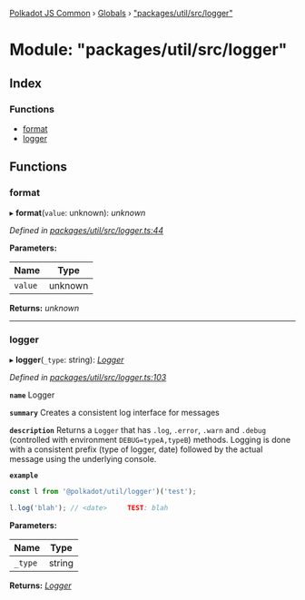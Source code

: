 [Polkadot JS Common](../README.md) › [Globals](../globals.md) › ["packages/util/src/logger"](_packages_util_src_logger_.md)

# Module: "packages/util/src/logger"

## Index

### Functions

* [format](_packages_util_src_logger_.md#format)
* [logger](_packages_util_src_logger_.md#logger)

## Functions

###  format

▸ **format**(`value`: unknown): *unknown*

*Defined in [packages/util/src/logger.ts:44](https://github.com/polkadot-js/common/blob/08de8ce2/packages/util/src/logger.ts#L44)*

**Parameters:**

Name | Type |
------ | ------ |
`value` | unknown |

**Returns:** *unknown*

___

###  logger

▸ **logger**(`_type`: string): *[Logger](../interfaces/_packages_util_src_types_.logger.md)*

*Defined in [packages/util/src/logger.ts:103](https://github.com/polkadot-js/common/blob/08de8ce2/packages/util/src/logger.ts#L103)*

**`name`** Logger

**`summary`** Creates a consistent log interface for messages

**`description`** 
Returns a `Logger` that has `.log`, `.error`, `.warn` and `.debug` (controlled with environment `DEBUG=typeA,typeB`) methods. Logging is done with a consistent prefix (type of logger, date) followed by the actual message using the underlying console.

**`example`** 
<BR>

```javascript
const l from '@polkadot/util/logger')('test');

l.log('blah'); // <date>     TEST: blah
```

**Parameters:**

Name | Type |
------ | ------ |
`_type` | string |

**Returns:** *[Logger](../interfaces/_packages_util_src_types_.logger.md)*
